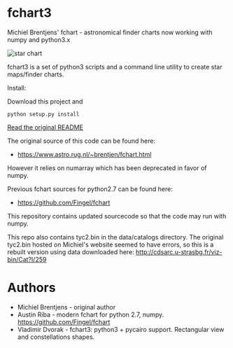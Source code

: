 # fchart3
Michiel Brentjens' fchart - astronomical finder charts now working with numpy and python3.x

![star chart](https://github.com/skybber/fchart3/blob/assets/M103.svg)

fchart3 is a set of python3 scripts and a command line utility to create star maps/finder charts.

Install:

Download this project and

`python setup.py install`

[Read the original README](README)

The original source of this code can be found here:
* https://www.astro.rug.nl/~brentjen/fchart.html

However it relies on numarray which has been deprecated in favor of numpy.

Previous fchart sources for python2.7 can be found here:
* https://github.com/Fingel/fchart

This repository contains updated sourcecode so that the code may run with numpy.

This repo also contains tyc2.bin in the data/catalogs directory. The original tyc2.bin hosted on Michiel's website seemed to have errors, so this is a rebuilt version using data downloaded here: http://cdsarc.u-strasbg.fr/viz-bin/Cat?I/259


Authors
=======
* Michiel Brentjens - original author
* Austin Riba - modern fchart for python 2.7, numpy. https://github.com/Fingel/fchart
* Vladimir Dvorak - fchart3: python3 + pycairo support. Rectangular view and constellations shapes.
